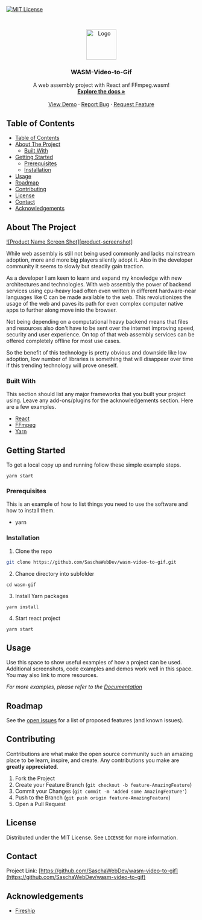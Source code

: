 <!--
*** Thanks for checking out this README Template. If you have a suggestion that would
*** make this better, please fork the repo and create a pull request or simply open
*** an issue with the tag "enhancement".
*** Thanks again! Now go create something AMAZING! :D
-->





<!-- PROJECT SHIELDS -->
<!--
*** I'm using markdown "reference style" links for readability.
*** Reference links are enclosed in brackets [ ] instead of parentheses ( ).
*** See the bottom of this document for the declaration of the reference variables
*** for contributors-url, forks-url, etc. This is an optional, concise syntax you may use.
*** https://www.markdownguide.org/basic-syntax/#reference-style-links
-->
[![MIT License][license-shield]][license-url]


<!-- PROJECT LOGO -->
<br />
<p align="center">
  <a href="https://github.com/othneildrew/Best-README-Template">
    <img src="images/logo.png" alt="Logo" width="80" height="80">
  </a>

  <h3 align="center">WASM-Video-to-Gif</h3>

  <p align="center">
    A web assembly project with React anf FFmpeg.wasm!
    <br />
    <a href="https://github.com/othneildrew/Best-README-Template"><strong>Explore the docs »</strong></a>
    <br />
    <br />
    <a href="https://github.com/othneildrew/Best-README-Template">View Demo</a>
    ·
    <a href="https://github.com/othneildrew/Best-README-Template/issues">Report Bug</a>
    ·
    <a href="https://github.com/othneildrew/Best-README-Template/issues">Request Feature</a>
  </p>
</p>



<!-- TABLE OF CONTENTS -->
## Table of Contents

- [Table of Contents](#table-of-contents)
- [About The Project](#about-the-project)
  - [Built With](#built-with)
- [Getting Started](#getting-started)
  - [Prerequisites](#prerequisites)
  - [Installation](#installation)
- [Usage](#usage)
- [Roadmap](#roadmap)
- [Contributing](#contributing)
- [License](#license)
- [Contact](#contact)
- [Acknowledgements](#acknowledgements)



<!-- ABOUT THE PROJECT -->
## About The Project

[![Product Name Screen Shot][product-screenshot]]()

While web assembly is still not being used commonly and lacks mainstream adoption, more and more big players silently adopt it. Also in the developer community it seems to slowly but steadily gain traction.

As a developer I am keen to learn and expand my knowledge with new architectures and technologies. With web assembly the power of backend services using cpu-heavy load often even written in different hardware-near languages like C can be made available to the web. This revolutionizes the usage of the web and paves its path for even complex computer native apps to further along move into the browser.

Not being depending on a computational heavy backend means that files and resources also don't have to be sent over the internet improving speed, security and user experience. On top of that web assembly services can be offered completely offline for most use cases.

So the benefit of this technology is pretty obvious and downside like low adoption, low number of libraries is something that will disappear over time if this trending technology will prove oneself.







### Built With
This section should list any major frameworks that you built your project using. Leave any add-ons/plugins for the acknowledgements section. Here are a few examples.
* [React](https://reactjs.org/)
* [FFmpeg](https://github.com/ffmpegwasm/ffmpeg.wasm)
* [Yarn](https://classic.yarnpkg.com/en/)

<!-- GETTING STARTED -->
## Getting Started

To get a local copy up and running follow these simple example steps.

```
yarn start
```

### Prerequisites

This is an example of how to list things you need to use the software and how to install them.
* yarn

### Installation

1. Clone the repo
```sh
git clone https://github.com/SaschaWebDev/wasm-video-to-gif.git
```
2. Chance directory into subfolder
```
cd wasm-gif
```
3. Install Yarn packages
```sh
yarn install
```
4. Start react project
```JS
yarn start
```



<!-- USAGE EXAMPLES -->
## Usage

Use this space to show useful examples of how a project can be used. Additional screenshots, code examples and demos work well in this space. You may also link to more resources.

_For more examples, please refer to the [Documentation](https://example.com)_



<!-- ROADMAP -->
## Roadmap

See the [open issues](https://github.com/othneildrew/Best-README-Template/issues) for a list of proposed features (and known issues).



<!-- CONTRIBUTING -->
## Contributing

Contributions are what make the open source community such an amazing place to be learn, inspire, and create. Any contributions you make are **greatly appreciated**.

1. Fork the Project
2. Create your Feature Branch (`git checkout -b feature-AmazingFeature`)
3. Commit your Changes (`git commit -m 'Added some AmazingFeature'`)
4. Push to the Branch (`git push origin feature-AmazingFeature`)
5. Open a Pull Request



<!-- LICENSE -->
## License

Distributed under the MIT License. See `LICENSE` for more information.



<!-- CONTACT -->
## Contact

Project Link: [https://github.com/SaschaWebDev/wasm-video-to-gif](https://github.com/SaschaWebDev/wasm-video-to-gif)



<!-- ACKNOWLEDGEMENTS -->
## Acknowledgements
* [Fireship](https://www.youtube.com/channel/UCsBjURrPoezykLs9EqgamOA)





<!-- MARKDOWN LINKS & IMAGES -->
<!-- https://www.markdownguide.org/basic-syntax/#reference-style-links -->
[license-shield]: https://img.shields.io/github/license/othneildrew/Best-README-Template.svg?style=flat-square
[license-url]: https://github.com/SaschaWebDev/wasm-video-to-gif/main/LICENSE.txt